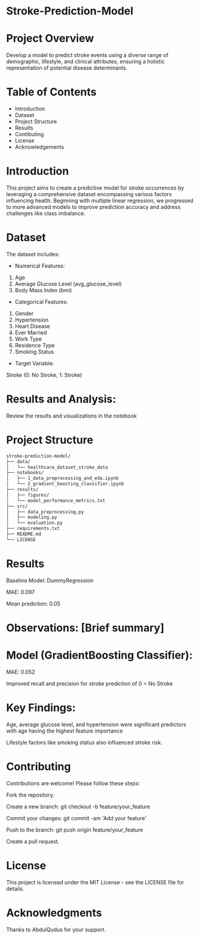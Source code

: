 # Stroke-Prediction-Model

# Project Overview
Develop a model to predict stroke events using a diverse range of demographic, lifestyle, and clinical attributes, ensuring a holistic representation of potential disease determinants.

# Table of Contents
- Introduction
- Dataset
- Project Structure
- Results
- Contibuting
- License
- Acknowledgements

# Introduction
This project aims to create a predictive model for stroke occurrences by leveraging a comprehensive dataset encompassing various factors influencing health. Beginning with multiple linear regression, we progressed to more advanced models to improve prediction accuracy and address challenges like class imbalance.

# Dataset
The dataset includes:

- Numerical Features:

1. Age
2. Average Glucose Level (avg_glucose_level)
3. Body Mass Index (bmi)

- Categorical Features:

1. Gender
2. Hypertension
3. Heart Disease
4. Ever Married
5. Work Type
6. Residence Type
7. Smoking Status

- Target Variable:

Stroke (0: No Stroke, 1: Stroke)

# Results and Analysis:

Review the results and visualizations in the notebook

# Project Structure
```markdown
stroke-prediction-model/
├── data/
│   └── healthcare_dataset_stroke_data
├── notebooks/
│   ├── 1_data_preprocessing_and_eda.ipynb
│   └── 2_gradient_boosting_classifier.ipynb
├── results/
│   ├── figures/
│   └── model_performance_metrics.txt
├── src/
│   ├── data_preprocessing.py
│   ├── modeling.py
│   └── evaluation.py
├── requirements.txt
├── README.md
└── LICENSE
```

# Results

Baseline Model: DummyRegression

MAE: 0.097

Mean prediction: 0.05

# Observations: [Brief summary]

# Model (GradientBoosting Classifier):

MAE: 0.052

Improved recall and precision for stroke prediction of 0 = No Stroke

# Key Findings:

Age, average glucose level, and hypertension were significant predictors with age having the highest feature importance

Lifestyle factors like smoking status also influenced stroke risk.

# Contributing

Contributions are welcome! Please follow these steps:

Fork the repository.

Create a new branch: git checkout -b feature/your_feature

Commit your changes: git commit -am 'Add your feature'

Push to the branch: git push origin feature/your_feature

Create a pull request.

# License

This project is licensed under the MIT License - see the LICENSE file for details.

# Acknowledgments

Thanks to AbdulQudus for your support.

